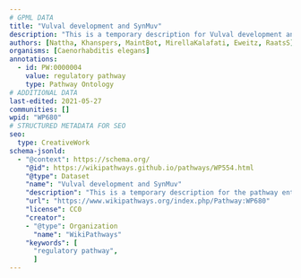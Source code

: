 ```yaml
---
# GPML DATA
title: "Vulval development and SynMuv"
description: "This is a temporary description for Vulval development and SynMuv"
authors: [Nattha, Khanspers, MaintBot, MirellaKalafati, Eweitz, RaatsS]
organisms: [Caenorhabditis elegans]
annotations:
  - id: PW:0000004
    value: regulatory pathway
    type: Pathway Ontology
# ADDITIONAL DATA
last-edited: 2021-05-27
communities: []
wpid: "WP680"
# STRUCTURED METADATA FOR SEO
seo:
  type: CreativeWork
schema-jsonld:
  - "@context": https://schema.org/
    "@id": https://wikipathways.github.io/pathways/WP554.html
    "@type": Dataset
    "name": "Vulval development and SynMuv"
    "description": "This is a temporary description for the pathway entitled: Vulval development and SynMuv"
    "url": "https://www.wikipathways.org/index.php/Pathway:WP680"
    "license": CC0
    "creator":
    - "@type": Organization
      "name": "WikiPathways"
    "keywords": [
      "regulatory pathway",
      ]
---
```


